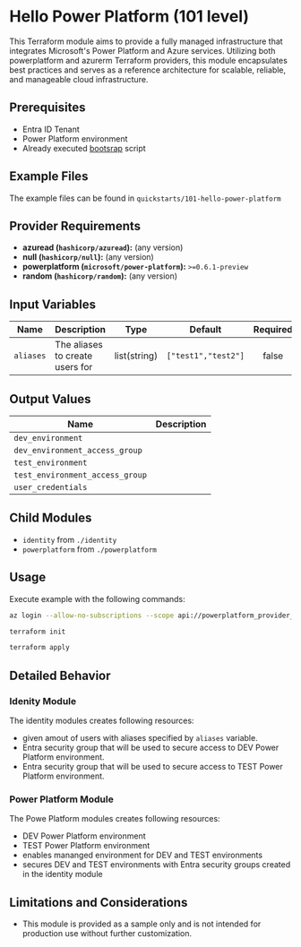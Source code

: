 <!-- This document is auto-generated. Do not edit directly. Make changes to README.md.tmpl instead. -->
<!-- This document is auto-generated. Do not edit directly. Make changes to README.md.tmpl instead. -->
# Hello Power Platform (101 level)

This Terraform module aims to provide a fully managed infrastructure that integrates Microsoft's Power Platform and Azure services. Utilizing both powerplatform and azurerm Terraform providers, this module encapsulates best practices and serves as a reference architecture for scalable, reliable, and manageable cloud infrastructure.

## Prerequisites

- Entra ID Tenant
- Power Platform environment
- Already executed [bootsrap](../../bootstrap/README.md) script

## Example Files

The example files can be found in `quickstarts/101-hello-power-platform`

## Provider Requirements
- **azuread (`hashicorp/azuread`):** (any version)
- **null (`hashicorp/null`):** (any version)
- **powerplatform (`microsoft/power-platform`):** `>=0.6.1-preview`
- **random (`hashicorp/random`):** (any version)

## Input Variables

| Name | Description | Type | Default | Required |
|------|-------------|------|---------|:--------:|
| `aliases` | The aliases to create users for | list(string) | `["test1","test2"]` | false |

## Output Values

| Name | Description |
|------|-------------|
| `dev_environment` |  |
| `dev_environment_access_group` |  |
| `test_environment` |  |
| `test_environment_access_group` |  |
| `user_credentials` |  |

## Child Modules
- `identity` from `./identity`
- `powerplatform` from `./powerplatform`

## Usage

Execute example with the following commands:

```bash
az login --allow-no-subscriptions --scope api://powerplatform_provider_terraform/.default

terraform init

terraform apply
```

## Detailed Behavior

### Idenity Module

The identity modules creates following resources:

- given amout of users with aliases specified by `aliases` variable.
- Entra security group that will be used to secure access to DEV Power Platform environment.
- Entra security group that will be used to secure access to TEST Power Platform environment.

### Power Platform Module

The Powe Platform modules creates following resources:

- DEV Power Platform environment
- TEST Power Platform environment
- enables mananged environment for DEV and TEST environments
- secures DEV and TEST environments with Entra security groups created in the identity module

## Limitations and Considerations

- This module is provided as a sample only and is not intended for production use without further customization.
